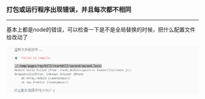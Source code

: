 ### 打包或运行程序出现错误，并且每次都不相同
---

基本上都是node的错误，可以检查一下是不是全局替换的时候，把什么配置文件给改动了

![](../../images/2019/Sep520191.png)